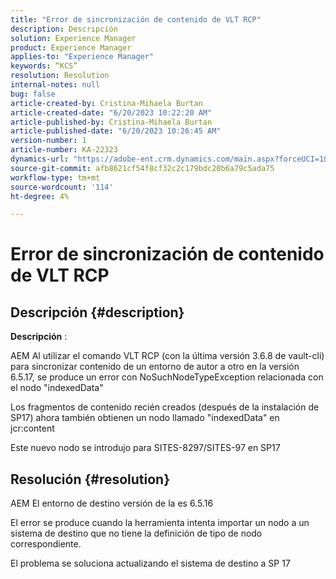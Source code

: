 ```yaml
---
title: "Error de sincronización de contenido de VLT RCP"
description: Descripción
solution: Experience Manager
product: Experience Manager
applies-to: "Experience Manager"
keywords: “KCS”
resolution: Resolution
internal-notes: null
bug: false
article-created-by: Cristina-Mihaela Burtan
article-created-date: "6/20/2023 10:22:20 AM"
article-published-by: Cristina-Mihaela Burtan
article-published-date: "6/20/2023 10:26:45 AM"
version-number: 1
article-number: KA-22323
dynamics-url: "https://adobe-ent.crm.dynamics.com/main.aspx?forceUCI=1&pagetype=entityrecord&etn=knowledgearticle&id=b62e9753-540f-ee11-8f6d-6045bd0063aa"
source-git-commit: afb8621cf54f8cf32c2c179bdc20b6a79c5ada75
workflow-type: tm+mt
source-wordcount: '114'
ht-degree: 4%

---
```


# Error de sincronización de contenido de VLT RCP

## Descripción {#description}


<b>Descripción</b> :

AEM Al utilizar el comando VLT RCP (con la última versión 3.6.8 de vault-cli) para sincronizar contenido de un entorno de autor a otro en la versión 6.5.17, se produce un error con NoSuchNodeTypeException relacionada con el nodo &quot;indexedData&quot;

Los fragmentos de contenido recién creados (después de la instalación de SP17) ahora también obtienen un nodo llamado &quot;indexedData&quot; en jcr:content

Este nuevo nodo se introdujo para SITES-8297/SITES-97 en SP17


## Resolución {#resolution}


AEM El entorno de destino versión de la es 6.5.16

El error se produce cuando la herramienta intenta importar un nodo a un sistema de destino que no tiene la definición de tipo de nodo correspondiente.

El problema se soluciona actualizando el sistema de destino a SP 17


